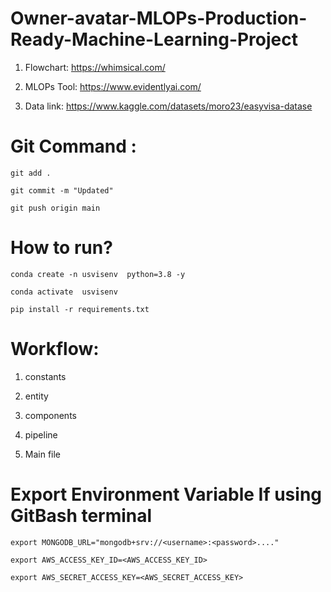 # Owner-avatar-MLOPs-Production-Ready-Machine-Learning-Project

1. Flowchart: https://whimsical.com/

2. MLOPs Tool: https://www.evidentlyai.com/

3. Data link: https://www.kaggle.com/datasets/moro23/easyvisa-datase


# Git Command :
```
git add .

git commit -m "Updated"

git push origin main
```

# How to run?
```
conda create -n usvisenv  python=3.8 -y
```

```
conda activate  usvisenv 
```

```
pip install -r requirements.txt
```


# Workflow:

1. constants

2. entity

3. components

4. pipeline

5. Main file


# Export Environment Variable If using GitBash terminal

```
export MONGODB_URL="mongodb+srv://<username>:<password>...."
```

```
export AWS_ACCESS_KEY_ID=<AWS_ACCESS_KEY_ID>

```

```
export AWS_SECRET_ACCESS_KEY=<AWS_SECRET_ACCESS_KEY>

````